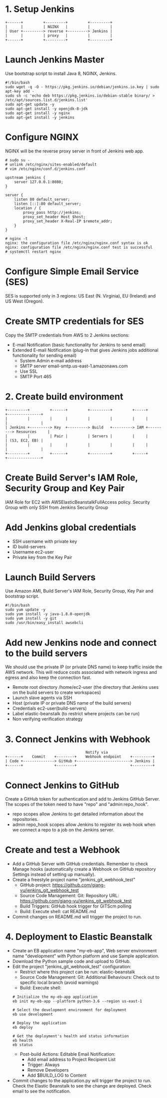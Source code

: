 # 1. Setup Jenkins
```
+------+         +---------+         +---------+
|      |         | NGINX   |         |         |
| User +---------> reverse +---------> Jenkins |
|      |         | proxy   |         |         |
+------+         +---------+         +---------+
```
# Launch Jenkins Master
Use bootstrap script to install Java 8, NGINX, Jenkins.
```
#!/bin/bash
sudo wget -q -O - https://pkg.jenkins.io/debian/jenkins.io.key | sudo apt-key add -
sudo sh -c 'echo deb https://pkg.jenkins.io/debian-stable binary/ > /etc/apt/sources.list.d/jenkins.list'
sudo apt-get update -y
sudo apt-get install -y openjdk-8-jdk
sudo apt-get install -y nginx
sudo apt-get install -y jenkins 
```
# Configure NGINX
NGINX will be the reverse proxy server in front of Jenkins web app.
```
# sudo su -
# unlink /etc/nginx/sites-enabled/default
# vim /etc/nginx/conf.d/jenkins.conf

upstream jenkins {
	server 127.0.0.1:8080;
}

server {
	listen 80 default_server;
	listen [::]:80 default_server;
	location / {
		proxy_pass http://jenkins;
		proxy_set_header Host $host;
		proxy_set_header X-Real-IP $remote_addr;
	}
}

# nginx -t
nginx: the configuration file /etc/nginx/nginx.conf syntax is ok
nginx: configuration file /etc/nginx/nginx.conf test is successful
# systemctl restart nginx
```
# Configure Simple Email Service (SES)
SES is supported only in 3 regions: US East (N. Virginia), EU (Ireland) and US West (Oregon).
# Create SMTP credentials for SES
Copy the SMTP credentials from AWS to 2 Jenkins sections:
- E-mail Notification (basic functionality for Jenkins to send email)
- Extended E-mail Notification (plug-in that gives Jenkins jobs additional functionality for sending email)
	- System Admin e-mail address
	- SMTP server email-smtp.us-east-1.amazonaws.com
	- Use SSL
	- SMTP Port 465

# 2. Create build environment
```
+---------+         +------+         +---------+         +-----+         +---------------+
|         |         |      |         |         |         |     |         |               |
| Jenkins +---------> Key  +---------> Build   +---------> IAM +---------> Resources     |
|         |         | Pair |         | Servers |         |     |         | (S3, EC2, EB) |
|         |         |      |         |         |         |     |         |               |
+---------+         +------+         +---------+         +-----+         +---------------+
```
# Create Build Server's IAM Role, Security Group and Key Pair
IAM Role for EC2 with AWSElasticBeanstalkFullAccess policy. Security Group with only SSH from Jenkins Security Group
# Add Jenkins global credentials
- SSH username with private key
- ID build-servers
- Username ec2-user
- Private key from the Key Pair
# Launch Build Servers
Use Amazon AMI, Build Server's IAM Role, Security Group, Key Pair and bootstrap script.
```
#!/bin/bash
sudo yum update -y
sudo yum install -y java-1.8.0-openjdk
sudo yum install -y git
sudo /usr/bin/easy_install awsebcli
```
# Add new Jenkins node and connect to the build servers
We should use the private IP (or private DNS name) to keep traffic inside the AWS network. This will reduce costs associated with network ingress and egress and also keep the connection fast.
- Remote root directory /home/ec2-user (the directory that Jenkins uses on the build servers to create workspaces)
- Launch slave agents via SSH
- Host (private IP or private DNS name of the build servers)
- Credentials ec2-user(build-servers)
- Label elastic-beanstalk (to restrict where projects can be run)
- Non verifying verification strategy

# 3. Connect Jenkins with Webhook
```
                                    Notify via
+------+    Commit    +--------+    Webhook endpoint    +---------+
| Code +--------------> GitHub +------------------------> Jenkins |
+------+              +--------+                        +---------+
```
# Connect Jenkins to GitHub
Create a GitHub token for authentication and add to Jenkins GitHub Server. The scopes of the token need to have "repo" and "admin:repo_hook".
- repo scopes allow Jenkins to get detailed information about the repositories.
- admin repo_hook scopes allow Jenkins to register its web hook when we connect a repo to a job on the Jenkins server.
# Create and test a Webhook
- Add a GitHub Server with GitHub credentials. Remember to check Manage hooks (automatically create a Webhook on GitHub repository Settings instead of setting up manually).
- Create a freestyle project name "jenkins_git_webhook_test"
	- GitHub project: https://github.com/giang-vu/jenkins_git_webhook_test
	- Source Code Management: Git: Repository URL: https://github.com/giang-vu/jenkins_git_webhook_test
	- Build Triggers: GitHub hook trigger for GITScm polling
	- Build: Execute shell: cat README.md
- Commit changes on README.md will trigger the project to run.

# 4. Deployment to Elastic Beanstalk
- Create an EB application name "my-eb-app", Web server environment name "development" with Python platform and use Sample application.
- Download the Python sample code and upload to GitHub.
- Edit the project "jenkins_git_webhook_test" configuration:
	- Restrict where this project can be run: elastic-beanstalk
	- Source Code Management: Git: Additional Behaviours: Check out to specific local branch (avoid warnings)
	- Build: Execute shell:
	```
	# Initialize the my-eb-app application
	eb init my-eb-app --platform python-3.6 --region us-east-1

	# Select the development environment for deployment
	eb use development

	# Deploy the application
	eb deploy

	# Get the deployment's health and status information
	eb health
	eb status
	```
	- Post-build Actions: Editable Email Notification:
		- Add email address to Project Recipient List
		- Trigger: Always
		- Remove Developers
		- Add $BUILD_LOG to Content
- Commit changes to the application.py will trigger the project to run. Check the Elastic Beanstalk to see the change are deployed. Check email to see the notification.
